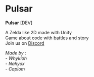 # Pulsar
**Pulsar** [DEV] 

A Zelda like 2D made with Unity <br>
Game about code with battles and story<br>
Join us on [Discord](https://discord.gg/5jXFw3RAax)<br>

*Made by :* <br>
  *- Whykioh* <br>
  *- Nahyox* <br>
  *- Caplom*

